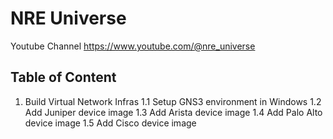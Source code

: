 # NRE Universe

Youtube Channel https://www.youtube.com/@nre_universe

## Table of Content
1. Build Virtual Network Infras
1.1 Setup GNS3 environment in Windows
1.2 Add Juniper device image
1.3 Add Arista device image
1.4 Add Palo Alto device image
1.5 Add Cisco device image

